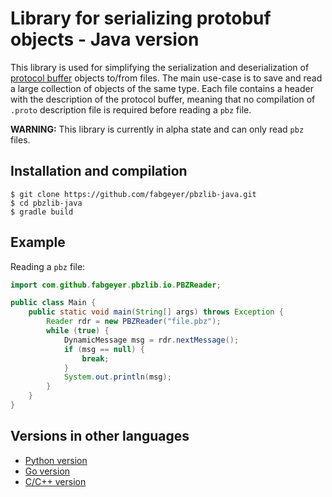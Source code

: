 # Library for serializing protobuf objects - Java version

This library is used for simplifying the serialization and deserialization of [protocol buffer](https://developers.google.com/protocol-buffers/) objects to/from files.
The main use-case is to save and read a large collection of objects of the same type.
Each file contains a header with the description of the protocol buffer, meaning that no compilation of `.proto` description file is required before reading a `pbz` file.

**WARNING:** This library is currently in alpha state and can only read `pbz` files.


## Installation and compilation

```
$ git clone https://github.com/fabgeyer/pbzlib-java.git
$ cd pbzlib-java
$ gradle build
```


## Example

Reading a `pbz` file:

```java
import com.github.fabgeyer.pbzlib.io.PBZReader;

public class Main {
	public static void main(String[] args) throws Exception {
		Reader rdr = new PBZReader("file.pbz");
		while (true) {
			DynamicMessage msg = rdr.nextMessage();
			if (msg == null) {
				break;
			}
			System.out.println(msg);
		}
	}
}
```


## Versions in other languages

- [Python version](https://github.com/fabgeyer/pbzlib-py)
- [Go version](https://github.com/fabgeyer/pbzlib-go)
- [C/C++ version](https://github.com/fabgeyer/pbzlib-c-cpp)
